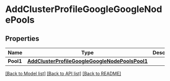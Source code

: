 # AddClusterProfileGoogleGoogleNodePools

## Properties
Name | Type | Description | Notes
------------ | ------------- | ------------- | -------------
**Pool1** | [**AddClusterProfileGoogleGoogleNodePoolsPool1**](AddClusterProfileGoogle_google_nodePools_pool1.md) |  | [optional] 

[[Back to Model list]](../README.md#documentation-for-models) [[Back to API list]](../README.md#documentation-for-api-endpoints) [[Back to README]](../README.md)


